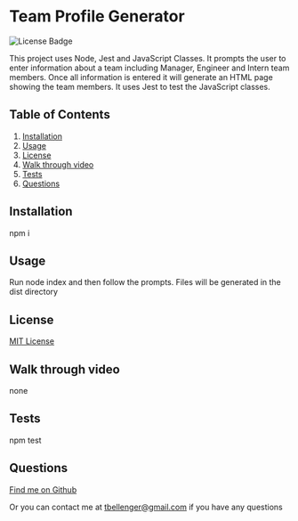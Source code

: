 # Team Profile Generator
![License Badge](https://img.shields.io/badge/license-MIT-green)

This project uses Node, Jest and JavaScript Classes. It prompts the user to enter information about a team including Manager, Engineer and Intern team members. Once all information is entered it will generate an HTML page showing the team members. It uses Jest to test the JavaScript classes.

## Table of Contents
1. [Installation](#installation)
1. [Usage](#usage)
1. [License](#license)
1. [Walk through video](#walkthroughvideo)
1. [Tests](#tests)
1. [Questions](#questions)


## Installation
npm i

## Usage
Run node index and then follow the prompts. Files will be generated in the dist directory


## License
[MIT License](https://mit-license.org/)
  

## Walk through video
none

## Tests
npm test

## Questions
[Find me on Github](https://github.com/tbellenger)

Or you can contact me at tbellenger@gmail.com if you have any questions


